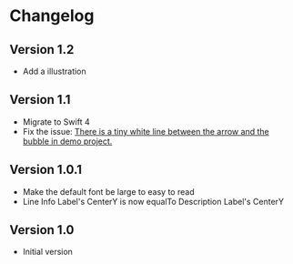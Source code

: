 # Changelog

## Version 1.2
- Add a illustration

## Version 1.1
- Migrate to Swift 4
- Fix the issue: [There is a tiny white line between the arrow and the bubble in demo project.](https://github.com/kf99916/TimelineTableViewCell/issues/7)

## Version 1.0.1

- Make the default font be large to easy to read
- Line Info Label's CenterY is now equalTo Description Label's CenterY

## Version 1.0

- Initial version

